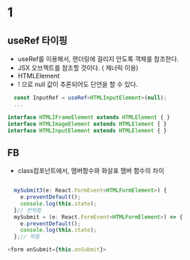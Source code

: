 # 1

## useRef 타이핑

- useRef를 이용해서, 랜더링에 걸리지 안도록 객체를 참조한다.
- JSX 오브젝트를 참조할 것이다. ( 제너릭 이용)
- HTMLElement
- ! 으로 null 값이 추론되어도 단언을 할 수 있다.

```ts
  const InputRef = useRef<HTMLInputElement>(null);
  ...

interface HTMLIFrameElement extends HTMLElement { }
interface HTMLImageElement extends HTMLElement { }
interface HTMLInputElement extends HTMLElement { }

```

## FB

- class컴포넌트에서, 맴버함수와 화살표 맴버 함수의 차이

```js

  mySubmit3(e: React.FormEvent<HTMLFormElement>) {
    e.preventDefault();
    console.log(this.state);
  }// 안먹힘
  mySubmit = (e: React.FormEvent<HTMLFormElement>) => {
    e.preventDefault();
    console.log(this.state);
  };// 먹힘

<form onSubmit={this.onSubmit}>
```
